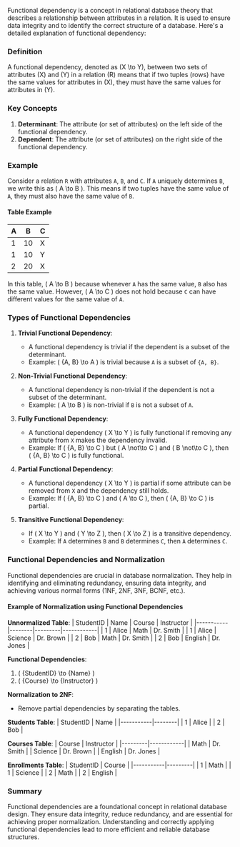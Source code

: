 Functional dependency is a concept in relational database theory that describes a relationship between attributes in a relation. It is used to ensure data integrity and to identify the correct structure of a database. Here's a detailed explanation of functional dependency:

### Definition

A functional dependency, denoted as \(X \to Y\), between two sets of attributes \(X\) and \(Y\) in a relation \(R\) means that if two tuples (rows) have the same values for attributes in \(X\), they must have the same values for attributes in \(Y\).

### Key Concepts

1. **Determinant**: The attribute (or set of attributes) on the left side of the functional dependency.
2. **Dependent**: The attribute (or set of attributes) on the right side of the functional dependency.

### Example

Consider a relation `R` with attributes `A`, `B`, and `C`. If `A` uniquely determines `B`, we write this as \( A \to B \). This means if two tuples have the same value of `A`, they must also have the same value of `B`.

#### Table Example

| A   | B   | C   |
| --- | --- | --- |
| 1   | 10  | X   |
| 1   | 10  | Y   |
| 2   | 20  | X   |

In this table, \( A \to B \) because whenever `A` has the same value, `B` also has the same value. However, \( A \to C \) does not hold because `C` can have different values for the same value of `A`.

### Types of Functional Dependencies

1. **Trivial Functional Dependency**:

    - A functional dependency is trivial if the dependent is a subset of the determinant.
    - Example: \( \{A, B\} \to A \) is trivial because `A` is a subset of `{A, B}`.

2. **Non-Trivial Functional Dependency**:

    - A functional dependency is non-trivial if the dependent is not a subset of the determinant.
    - Example: \( A \to B \) is non-trivial if `B` is not a subset of `A`.

3. **Fully Functional Dependency**:

    - A functional dependency \( X \to Y \) is fully functional if removing any attribute from `X` makes the dependency invalid.
    - Example: If \( \{A, B\} \to C \) but \( A \not\to C \) and \( B \not\to C \), then \( \{A, B\} \to C \) is fully functional.

4. **Partial Functional Dependency**:

    - A functional dependency \( X \to Y \) is partial if some attribute can be removed from `X` and the dependency still holds.
    - Example: If \( \{A, B\} \to C \) and \( A \to C \), then \( \{A, B\} \to C \) is partial.

5. **Transitive Functional Dependency**:
    - If \( X \to Y \) and \( Y \to Z \), then \( X \to Z \) is a transitive dependency.
    - Example: If `A` determines `B` and `B` determines `C`, then `A` determines `C`.

### Functional Dependencies and Normalization

Functional dependencies are crucial in database normalization. They help in identifying and eliminating redundancy, ensuring data integrity, and achieving various normal forms (1NF, 2NF, 3NF, BCNF, etc.).

#### Example of Normalization using Functional Dependencies

**Unnormalized Table**:
| StudentID | Name | Course | Instructor |
|-----------|--------|---------|------------|
| 1 | Alice | Math | Dr. Smith |
| 1 | Alice | Science | Dr. Brown |
| 2 | Bob | Math | Dr. Smith |
| 2 | Bob | English | Dr. Jones |

**Functional Dependencies**:

1. \( \{StudentID\} \to \{Name\} \)
2. \( \{Course\} \to \{Instructor\} \)

**Normalization to 2NF**:

-   Remove partial dependencies by separating the tables.

**Students Table**:
| StudentID | Name |
|-----------|--------|
| 1 | Alice |
| 2 | Bob |

**Courses Table**:
| Course | Instructor |
|---------|------------|
| Math | Dr. Smith |
| Science | Dr. Brown |
| English | Dr. Jones |

**Enrollments Table**:
| StudentID | Course |
|-----------|---------|
| 1 | Math |
| 1 | Science |
| 2 | Math |
| 2 | English |

### Summary

Functional dependencies are a foundational concept in relational database design. They ensure data integrity, reduce redundancy, and are essential for achieving proper normalization. Understanding and correctly applying functional dependencies lead to more efficient and reliable database structures.
